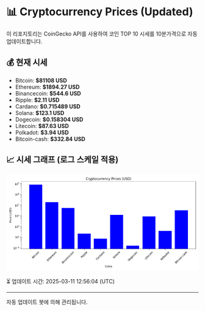 
# 📊 Cryptocurrency Prices (Updated)

이 리포지토리는 CoinGecko API를 사용하여 코인 TOP 10 시세를 10분가격으로 자동 업데이트합니다.

## 💰 현재 시세
- Bitcoin: **$81108 USD**
- Ethereum: **$1894.27 USD**
- Binancecoin: **$544.6 USD**
- Ripple: **$2.11 USD**
- Cardano: **$0.715489 USD**
- Solana: **$123.1 USD**
- Dogecoin: **$0.158304 USD**
- Litecoin: **$87.63 USD**
- Polkadot: **$3.94 USD**
- Bitcoin-cash: **$332.84 USD**

## 📈 시세 그래프 (로그 스케일 적용)
![Crypto Prices](crypto_prices.png)

⏳ 업데이트 시간: 2025-03-11 12:56:04 (UTC)

---
자동 업데이트 봇에 의해 관리됩니다.
